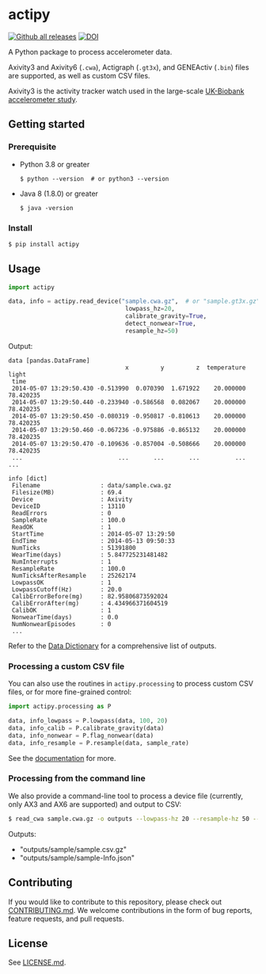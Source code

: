 # actipy

[![Github all releases](https://img.shields.io/github/release/OxWearables/actipy.svg)](https://github.com/OxWearables/actipy/releases/)
[![DOI](https://zenodo.org/badge/DOI/10.5281/zenodo.14514488.svg)](https://doi.org/10.5281/zenodo.14514488)

A Python package to process accelerometer data.

Axivity3 and Axivity6 (`.cwa`), Actigraph (`.gt3x`), and GENEActiv (`.bin`) files are supported,
as well as custom CSV files.

Axivity3 is the activity tracker watch used in the large-scale
[UK-Biobank accelerometer study](https://journals.plos.org/plosone/article?id=10.1371/journal.pone.0169649).

## Getting started

### Prerequisite

- Python 3.8 or greater
    ```console
    $ python --version  # or python3 --version
    ```

- Java 8 (1.8.0) or greater
    ```console
    $ java -version
    ```

### Install

```bash
$ pip install actipy
```

<!-- With Conda:
```bash
$ conda install -c oxwear actipy
``` -->

## Usage

```python
import actipy

data, info = actipy.read_device("sample.cwa.gz",  # or "sample.gt3x.gz" or "sample.bin.gz"
                                 lowpass_hz=20,
                                 calibrate_gravity=True,
                                 detect_nonwear=True,
                                 resample_hz=50)
```

Output:
```console
data [pandas.DataFrame]
                                 x         y         z  temperature      light
 time
 2014-05-07 13:29:50.430 -0.513990  0.070390  1.671922    20.000000  78.420235
 2014-05-07 13:29:50.440 -0.233940 -0.586568  0.082067    20.000000  78.420235
 2014-05-07 13:29:50.450 -0.080319 -0.950817 -0.810613    20.000000  78.420235
 2014-05-07 13:29:50.460 -0.067236 -0.975886 -0.865132    20.000000  78.420235
 2014-05-07 13:29:50.470 -0.109636 -0.857004 -0.508666    20.000000  78.420235
 ...                           ...       ...       ...          ...        ...

info [dict]
 Filename                 : data/sample.cwa.gz
 Filesize(MB)             : 69.4
 Device                   : Axivity
 DeviceID                 : 13110
 ReadErrors               : 0
 SampleRate               : 100.0
 ReadOK                   : 1
 StartTime                : 2014-05-07 13:29:50
 EndTime                  : 2014-05-13 09:50:33
 NumTicks                 : 51391800
 WearTime(days)           : 5.847725231481482
 NumInterrupts            : 1
 ResampleRate             : 100.0
 NumTicksAfterResample    : 25262174
 LowpassOK                : 1
 LowpassCutoff(Hz)        : 20.0
 CalibErrorBefore(mg)     : 82.95806873592024
 CalibErrorAfter(mg)      : 4.434966371604519
 CalibOK                  : 1
 NonwearTime(days)        : 0.0
 NumNonwearEpisodes       : 0
 ...

```
Refer to the [Data Dictionary](data-dictionary.md) for a comprehensive list of outputs.

### Processing a custom CSV file
You can also use the routines in `actipy.processing` to process custom CSV files, or for more fine-grained control:

```python
import actipy.processing as P

data, info_lowpass = P.lowpass(data, 100, 20)
data, info_calib = P.calibrate_gravity(data)
data, info_nonwear = P.flag_nonwear(data)
data, info_resample = P.resample(data, sample_rate)
```

See the [documentation](https://actipy.readthedocs.io/en/latest/) for more.

### Processing from the command line
We also provide a command-line tool to process a device file (currently, only AX3 and AX6 are supported) and output to CSV:
```bash
$ read_cwa sample.cwa.gz -o outputs --lowpass-hz 20 --resample-hz 50 --calibrate-gravity --detect-nonwear
```

Outputs:
  - "outputs/sample/sample.csv.gz"
  - "outputs/sample/sample-Info.json"


## Contributing
If you would like to contribute to this repository, please check out [CONTRIBUTING.md](https://github.com/OxWearables/actipy/blob/main/CONTRIBUTING.md).
We welcome contributions in the form of bug reports, feature requests, and pull requests. 

## License
See [LICENSE.md](LICENSE.md).
